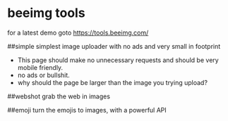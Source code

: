 # beeimg tools

for a latest demo goto https://tools.beeimg.com/ 

##simple
simplest image uploader with no ads and very small in footprint

* This page should make no unnecessary requests and should be very mobile friendly.
* no ads or bullshit.
* why should the page be larger than the image you trying upload?

##webshot
grab the web in images

##emoji
turn the emojis to images, with a powerful API